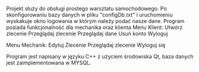 Projekt służy do obsługi prostego warsztatu samochodowego.
Po skonfigurowaniu bazy danych w pliku "configDb.txt" i uruchomieniu wyskakuje okno logowania w którym należy podać nasze dane.
Program posiada funkcjonalność dla mechanika oraz klienta
Menu Klient:
  Utwórz zlecenie
  Przeglądaj zlecenie
  Przeglądaj dane
  Usuń konto
  Wyloguj

Menu Mechanik:
  Edytuj Zlecenie
  Przeglądaj zlecenie
  Wyloguj się

Program jest napisany w języku C++ z użyciem środowiska Qt, baza danych jest zaimplementowana w MYSQL.
